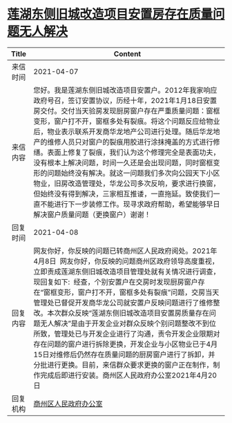 # <a href="http://www.shangluo.gov.cn/zmhd/ldxxxx.jsp?urltype=leadermail.LeaderMailContentUrl&wbtreeid=1112&leadermailid=7122">莲湖东侧旧城改造项目安置房存在质量问题无人解决</a>
| Title |                                                                                                                                                                                Content                                                                                                                                                                                 |
|:-----:|------------------------------------------------------------------------------------------------------------------------------------------------------------------------------------------------------------------------------------------------------------------------------------------------------------------------------------------------------------------------|
| 来信时间  | 2021-04-07                                                                                                                                                                                                                                                                                                                                                             |
| 来信内容  | 您好。我是莲湖东侧旧城改造项目安置户。2012年我家响应政府号召，签订安置协议，历经十年，2021年1月18日安置房交付。交付当天验房发现厨房窗户存在严重质量问题：窗框变形，窗户打不开，窗框多处有裂痕。将这个问题反应给物业后，物业表示联系开发商华龙地产公司进行处理。随后华龙地产的维修人员只对窗户的裂痕用胶进行涂抹掩盖的方式进行修缮。表面上修复了裂痕，我们认为这个修理完全是表面功夫，没有根本上解决问题，时间一久还是会出现问题，同时窗框变形的问题始终没有解决。就这一问题我们多次向公园天下小区物业，旧房改造管理处，华龙公司多次反响，要求进行换窗，但始终没有得到解决，三家相互推诿，一直拖延。致使我们一直不能进行下一步装修工作。现寻求政府帮助，希望能够早日解决窗户质量问题（更换窗户）谢谢！               |
| 回复时间  | 2021-04-08                                                                                                                                                                                                                                                                                                                                                             |
| 回复内容  | 网友你好，你反映的问题已转商州区人民政府阅处。2021年4月8日  网友你好，你反映的问题商州区政府领导高度重视，立即责成莲湖东侧旧城改造项目管理处就有关情况进行调查，现回复如下:  经查，个别安置户在交房时发现厨房窗户存在“窗框变形，窗户打不开，窗框多处有裂痕”问题，交房当天管理处已督促开发商华龙公司就安置户反映问题进行了维修整改。本次群众反映“莲湖东侧旧城改造项目安置房质量存在问题无人解决”是由于开发企业对群众反映个别问题整改不到位所致，管理处已与开发企业进行了沟通，责令开发企业限期对存在问题的窗户进行拆除更换，开发企业与小区物业已于4月15日对维修后仍然存在质量问题的厨房窗户进行了拆卸，并分批进行更换。目前，来信群众要求更换的窗户正在制作，制作完成后即进行安装。商州区人民政府办公室2021年4月20日 |
| 回复机构  | <a href="../../category/agencies/商州区人民政府办公室.md">商州区人民政府办公室</a>                                                                                                                                                                                                                                                                                                         |